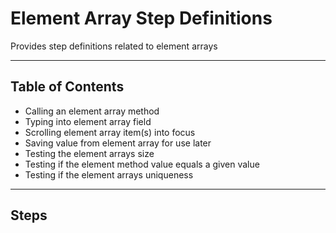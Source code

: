 # Element Array Step Definitions

Provides step definitions related to element arrays

---

 ## Table of Contents

- Calling an element array method
- Typing into element array field
- Scrolling element array item(s) into focus
- Saving value from element array for use later
- Testing the element arrays size
- Testing if the element method value equals a given value
- Testing if the element arrays uniqueness

--- 

 ## Steps 

